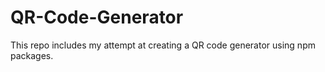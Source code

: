 # QR-Code-Generator
This repo includes my attempt at creating a QR code generator using npm packages.
